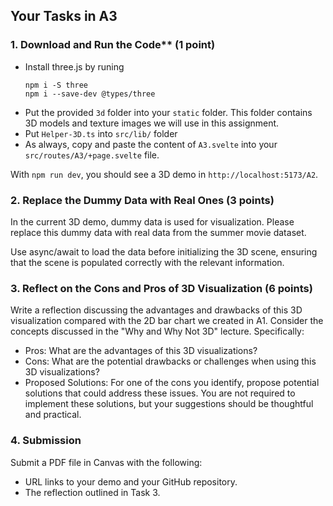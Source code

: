 ## Your Tasks in A3

### 1. Download and Run the Code** (1 point)

-  Install three.js by runing
   ```
   npm i -S three
   npm i --save-dev @types/three
   ```
- Put the provided `3d` folder into your `static` folder. This folder contains 3D models and texture images we will use in this assignment.
- Put `Helper-3D.ts` into `src/lib/` folder
- As always, copy and paste the content of `A3.svelte` into your `src/routes/A3/+page.svelte` file.

With `npm run dev`, you should see a 3D demo in `http://localhost:5173/A2`.

### 2. Replace the Dummy Data with Real Ones (3 points)

In the current 3D demo, dummy data is used for visualization. 
Please replace this dummy data with real data from the summer movie dataset.

Use async/await to load the data before initializing the 3D scene, ensuring that the scene is populated correctly with the relevant information.

### 3. Reflect on the Cons and Pros of 3D Visualization (6 points)

Write a reflection discussing the advantages and drawbacks of this 3D visualization compared with the 2D bar chart we created in A1. Consider the concepts discussed in the "Why and Why Not 3D" lecture.
Specifically:
- Pros: What are the advantages of this 3D visualizations? 
- Cons: What are the potential drawbacks or challenges when using this 3D visualizations? 
- Proposed Solutions: For one of the cons you identify, propose potential solutions that could address these issues. You are not required to implement these solutions, but your suggestions should be thoughtful and practical.

### 4. Submission

Submit a PDF file in Canvas with the following:

- URL links to your demo and your GitHub repository.
- The reflection outlined in Task 3.